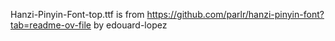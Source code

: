 Hanzi-Pinyin-Font-top.ttf 
is from https://github.com/parlr/hanzi-pinyin-font?tab=readme-ov-file by 
edouard-lopez
